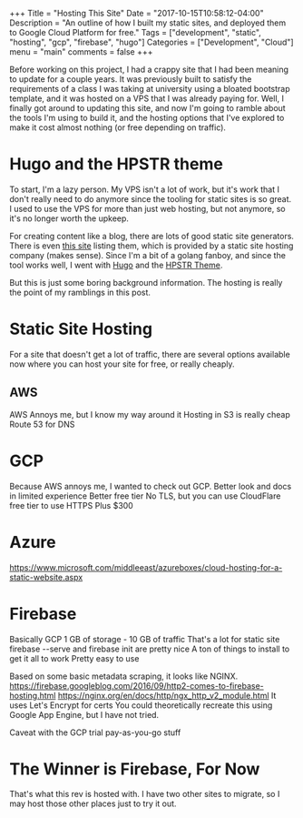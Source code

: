 +++
Title = "Hosting This Site"
Date = "2017-10-15T10:58:12-04:00"
Description = "An outline of how I built my static sites, and deployed them to Google Cloud Platform for free."
Tags = ["development", "static", "hosting", "gcp", "firebase", "hugo"]
Categories = ["Development", "Cloud"]
menu = "main"
comments = false
+++

Before working on this project, I had a crappy site that I had been meaning to update for a
couple years. It was previously built to satisfy the requirements of a class I was taking at
university using a bloated bootstrap template, and it was hosted on a VPS that I was already
paying for. Well, I finally got around to updating this site, and now I'm going to ramble
about the tools I'm using to build it, and the hosting options that I've explored to make
it cost almost nothing (or free depending on traffic).

# Hugo and the HPSTR theme

To start, I'm a lazy person. My VPS isn't a lot of work, but it's work that I don't really
need to do anymore since the tooling for static sites is so great. I used to use the VPS for
more than just web hosting, but not anymore, so it's no longer worth the upkeep.

For creating content like a blog, there are lots of good static site generators. There is
even [this site](https://www.staticgen.com/) listing them, which is provided by a static
site hosting company (makes sense). Since I'm a bit of a golang fanboy, and since the tool
works well, I went with [Hugo](https://gohugo.io/) and the
[HPSTR Theme](https://dldx.github.io/hpstr-hugo-theme/).

But this is just some boring background information. The hosting is really the point of my
ramblings in this post.

# Static Site Hosting

For a site that doesn't get a lot of traffic, there are several options available now
where you can host your site for free, or really cheaply.

## AWS

AWS Annoys me, but I know my way around it
Hosting in S3 is really cheap
Route 53 for DNS

# GCP

Because AWS annoys me, I wanted to check out GCP.
Better look and docs in limited experience
Better free tier
No TLS, but you can use CloudFlare free tier to use HTTPS
Plus $300

# Azure

https://www.microsoft.com/middleeast/azureboxes/cloud-hosting-for-a-static-website.aspx

# Firebase

Basically GCP
1 GB of storage - 10 GB of traffic
That's a lot for static site
firebase --serve and firebase init are pretty nice
A ton of things to install to get it all to work
Pretty easy to use

Based on some basic metadata scraping, it looks like NGINX.
https://firebase.googleblog.com/2016/09/http2-comes-to-firebase-hosting.html
https://nginx.org/en/docs/http/ngx_http_v2_module.html
It uses Let's Encrypt for certs
You could theoretically recreate this using Google App Engine, but I have not tried.

Caveat with the GCP trial pay-as-you-go stuff

# The Winner is Firebase, For Now

That's what this rev is hosted with. I have two other sites to migrate, so I may host those
other places just to try it out.
